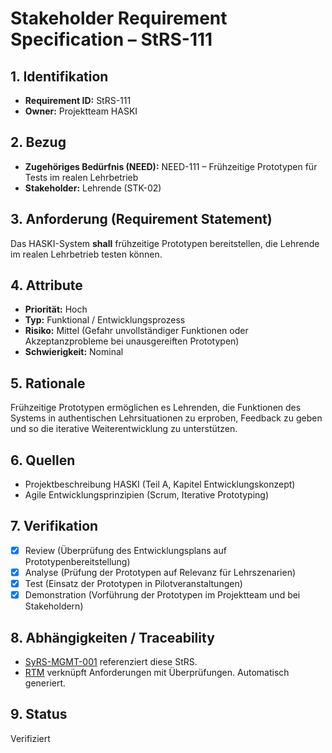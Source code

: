 # Stakeholder Requirement Specification – StRS-111

## 1. Identifikation
- **Requirement ID:** StRS-111
- **Owner:** Projektteam HASKI

## 2. Bezug
- **Zugehöriges Bedürfnis (NEED):** NEED-111 – Frühzeitige Prototypen für Tests im realen Lehrbetrieb
- **Stakeholder:** Lehrende (STK-02)

## 3. Anforderung (Requirement Statement)
Das HASKI-System **shall** frühzeitige Prototypen bereitstellen, die Lehrende im realen Lehrbetrieb testen können.

## 4. Attribute
- **Priorität:** Hoch
- **Typ:** Funktional / Entwicklungsprozess
- **Risiko:** Mittel (Gefahr unvollständiger Funktionen oder Akzeptanzprobleme bei unausgereiften Prototypen)
- **Schwierigkeit:** Nominal

## 5. Rationale
Frühzeitige Prototypen ermöglichen es Lehrenden, die Funktionen des Systems in authentischen Lehrsituationen zu erproben, Feedback zu geben und so die iterative Weiterentwicklung zu unterstützen.

## 6. Quellen
- Projektbeschreibung HASKI (Teil A, Kapitel Entwicklungskonzept)
- Agile Entwicklungsprinzipien (Scrum, Iterative Prototyping)

## 7. Verifikation
- [x] Review (Überprüfung des Entwicklungsplans auf Prototypenbereitstellung)
- [x] Analyse (Prüfung der Prototypen auf Relevanz für Lehrszenarien)
- [x] Test (Einsatz der Prototypen in Pilotveranstaltungen)
- [x] Demonstration (Vorführung der Prototypen im Projektteam und bei Stakeholdern)

## 8. Abhängigkeiten / Traceability
- [SyRS-MGMT-001](../../system-requirements/SyRS-MGMT-001.md) referenziert diese StRS.
- [RTM](../../rtm/RTM.md) verknüpft Anforderungen mit Überprüfungen. Automatisch generiert.

## 9. Status
Verifiziert
